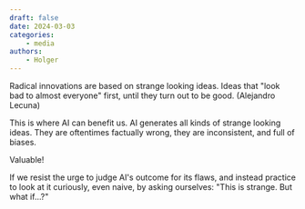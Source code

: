 ```yaml
---
draft: false
date: 2024-03-03
categories:
    - media
authors:
    - Holger
---
```


Radical innovations are based on strange looking ideas. Ideas that "look bad to almost everyone" first, until they turn out to be good. (Alejandro Lecuna)

This is where AI can benefit us. AI generates all kinds of strange looking ideas. They are oftentimes factually wrong, they are inconsistent, and full of biases. 

Valuable!

If we resist the urge to judge AI's outcome for its flaws, and instead practice to look at it curiously, even naive, by asking ourselves: "This is strange. But what if...?"